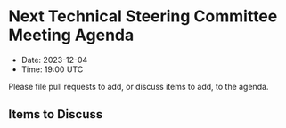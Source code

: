 # Next Technical Steering Committee Meeting Agenda

- Date: 2023-12-04
- Time: 19:00 UTC

Please file pull requests to add, or discuss items to add, to the agenda.

## Items to Discuss

